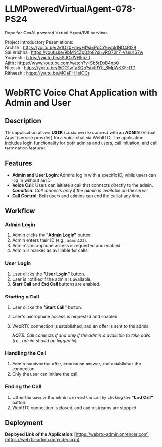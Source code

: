 # LLMPoweredVirtualAgent-G78-PS24
Repo for GenAI powered Virtual Agent/IVR services

Project Introductory Pesentations:<br>
Archith : https://youtu.be/2v1Oz0HmwHI?si=PpCYEwbk1ND4Rt89<br>
Sai Krishna : https://youtu.be/9bM44Zp02p8?si=yRQ72h7-VssusS7w<br>
Yogeesh : https://youtu.be/5SJOkWH5hzU<br>
Ajith : https://www.youtube.com/watch?v=Sb5rDoB4npQ<br>
Niteesh : https://youtu.be/f5CO1wTaSQo?si=IRYG_8MpWKXF-ITG<br>
Ritheesh : https://youtu.be/MOaFHHeIOCs<br>

# WebRTC Voice Chat Application with Admin and User

## Description

This application allows **USER** (customer) to connect with an **ADMIN** (Virtual Agent/service provider) for a voice chat via WebRTC. The application includes login functionality for both admins and users, call initiation, and call termination features.

## Features

- **Admin and User Login**: Admins log in with a specific ID, while users can log in without an ID.
- **Voice Call**: Users can initiate a call that connects directly to the admin. _**Condition**: Call connects only if the admin is available on the server._
- **Call Control**: Both users and admins can end the call at any time.

## Workflow

### Admin Login

1. Admin clicks the **"Admin Login"** button.
2. Admin enters their ID (e.g., `admin123`).
3. Admin's microphone access is requested and enabled.
4. Admin is marked as available for calls.

### User Login

1. User clicks the **"User Login"** button.
2. User is notified if the admin is available.
3. **Start Call** and **End Call** buttons are enabled.

### Starting a Call

1. User clicks the **"Start Call"** button.
2. User's microphone access is requested and enabled.
3. WebRTC connection is established, and an offer is sent to the admin.

    _**NOTE**: Call connects if and only if the admin is available to take calls (i.e., admin should be logged in)._

### Handling the Call

1. Admin receives the offer, creates an answer, and establishes the connection.
2. Only the user can initiate the call.

### Ending the Call

1. Either the user or the admin can end the call by clicking the **"End Call"** button.
2. WebRTC connection is closed, and audio streams are stopped.

## Deployment

**Deployed Link of the Application**: [https://webrtc-admin.onrender.com](https://webrtc-admin.onrender.com)

